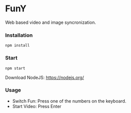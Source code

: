 # FunY
Web based video and image syncronization.

### Installation
```
npm install
```

### Start
```
npm start
```

Download NodeJS: https://nodejs.org/

### Usage
- Switch Fun: Press one of the numbers on the keyboard.
- Start Video: Press Enter

